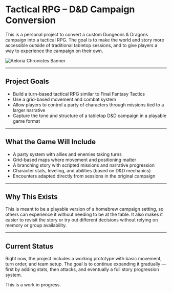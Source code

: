 # Tactical RPG – D&D Campaign Conversion

This is a personal project to convert a custom Dungeons & Dragons campaign into a tactical RPG. The goal is to make the world and story more accessible outside of traditional tabletop sessions, and to give players a way to experience the campaign on their own.

![Aeloria Chronicles Banner](https://i.imgur.com/cPiu7S1.png)

---

## Project Goals

- Build a turn-based tactical RPG similar to Final Fantasy Tactics
- Use a grid-based movement and combat system
- Allow players to control a party of characters through missions tied to a larger narrative
- Capture the tone and structure of a tabletop D&D campaign in a playable game format

---

## What the Game Will Include

- A party system with allies and enemies taking turns
- Grid-based maps where movement and positioning matter
- A branching story with scripted missions and narrative progression
- Character stats, leveling, and abilities (based on D&D mechanics)
- Encounters adapted directly from sessions in the original campaign

---

## Why This Exists

This is meant to be a playable version of a homebrew campaign setting, so others can experience it without needing to be at the table. It also makes it easier to revisit the story or try out different decisions without relying on memory or group availability.

---

## Current Status

Right now, the project includes a working prototype with basic movement, turn order, and team setup. The goal is to continue expanding it gradually — first by adding stats, then attacks, and eventually a full story progression system.

This is a work in progress.
